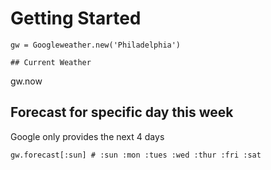 # Getting Started
```
gw = Googleweather.new('Philadelphia')

## Current Weather

```
gw.now

## Forecast for specific day this week
Google only provides the next 4 days

```
gw.forecast[:sun] # :sun :mon :tues :wed :thur :fri :sat

